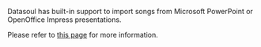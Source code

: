 Datasoul has built-in support to import songs from Microsoft PowerPoint or OpenOffice Impress presentations.

Please refer to [this page](OfficePresentations#Import_as_Song.md) for more information.